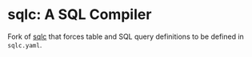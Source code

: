 # sqlc: A SQL Compiler

Fork of [sqlc](https://github.com/kyleconroy/sqlc/) that forces table and SQL query definitions to be defined in `sqlc.yaml`. 
